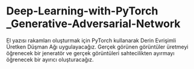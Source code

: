 # Deep-Learning-with-PyTorch _Generative-Adversarial-Network

El yazısı rakamları oluşturmak için PyTorch kullanarak Derin Evrişimli Üretken Düşman Ağı uygulayacağız. Gerçek görünen görüntüler üretmeyi öğrenecek bir jeneratör ve gerçek görüntüleri sahtecilikten ayırmayı öğrenecek bir ayırıcı oluşturacağız.

 
